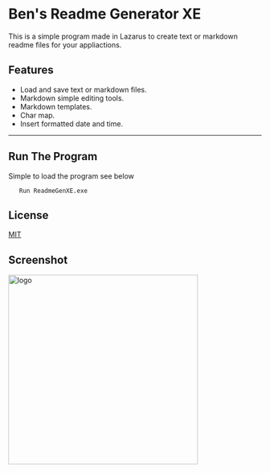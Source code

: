 # Ben's Readme Generator XE

This is a simple program made in Lazarus to create text or markdown readme files 
for your appliactions.

## Features

- Load and save text or markdown files.
- Markdown simple editing tools.
- Markdown templates.
- Char map.
- Insert formatted date and time.

---

## Run The Program

Simple to load the program see below

```
   Run ReadmeGenXE.exe
```

## License

[MIT](https://choosealicense.com/licenses/mit/)

## Screenshot

<img width="377" alt="logo" src="https://user-images.githubusercontent.com/17520035/173907965-576cc317-0cf6-4215-b11f-2fac816b2328.png">
